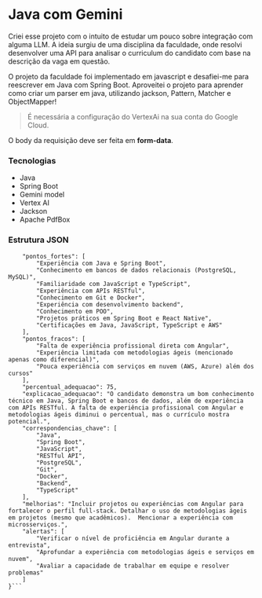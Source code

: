 # Java com Gemini

Criei esse projeto com o intuito de estudar um pouco sobre integração com alguma LLM.
A ideia surgiu de uma disciplina da faculdade, onde resolvi desenvolver uma API para analisar o curriculum do candidato com base na descrição da vaga em questão.

O projeto da faculdade foi implementado em javascript e desafiei-me para reescrever em Java com Spring Boot.
Aproveitei o projeto para aprender como criar um parser em java, utilizando jackson, Pattern, Matcher e ObjectMapper!

> É necessária a configuração do VertexAi na sua conta do Google Cloud.

O body da requisição deve ser feita em **form-data**.

### Tecnologias

- Java
- Spring Boot
- Gemini model
- Vertex AI
- Jackson
- Apache PdfBox

### Estrutura JSON

```json{
    "pontos_fortes": [
        "Experiência com Java e Spring Boot",
        "Conhecimento em bancos de dados relacionais (PostgreSQL, MySQL)",
        "Familiaridade com JavaScript e TypeScript",
        "Experiência com APIs RESTful",
        "Conhecimento em Git e Docker",
        "Experiência com desenvolvimento backend",
        "Conhecimento em POO",
        "Projetos práticos em Spring Boot e React Native",
        "Certificações em Java, JavaScript, TypeScript e AWS"
    ],
    "pontos_fracos": [
        "Falta de experiência profissional direta com Angular",
        "Experiência limitada com metodologias ágeis (mencionado apenas como diferencial)",
        "Pouca experiência com serviços em nuvem (AWS, Azure) além dos cursos"
    ],
    "percentual_adequacao": 75,
    "explicacao_adequacao": "O candidato demonstra um bom conhecimento técnico em Java, Spring Boot e bancos de dados, além de experiência com APIs RESTful. A falta de experiência profissional com Angular e metodologias ágeis diminui o percentual, mas o currículo mostra potencial.",
    "correspondencias_chave": [
        "Java",
        "Spring Boot",
        "JavaScript",
        "RESTful API",
        "PostgreSQL",
        "Git",
        "Docker",
        "Backend",
        "TypeScript"
    ],
    "melhorias": "Incluir projetos ou experiências com Angular para fortalecer o perfil full-stack. Detalhar o uso de metodologias ágeis em projetos (mesmo que acadêmicos).  Mencionar a experiência com microsserviços.",
    "alertas": [
        "Verificar o nível de proficiência em Angular durante a entrevista",
        "Aprofundar a experiência com metodologias ágeis e serviços em nuvem",
        "Avaliar a capacidade de trabalhar em equipe e resolver problemas"
    ]
}```
